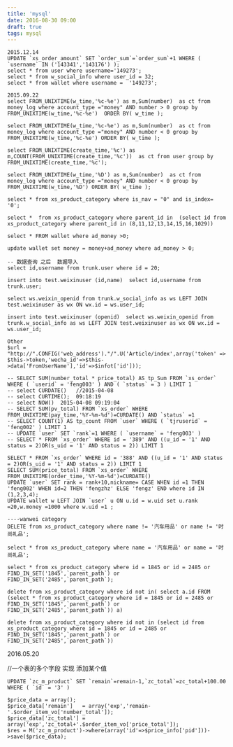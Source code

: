 ```yaml
---
title: 'mysql'
date: 2016-08-30 09:00
draft: true
tags: mysql
---
```


    2015.12.14
    UPDATE `xs_order_amount` SET `order_sum`=`order_sum`+1 WHERE ( `username` IN ('143341','143176') );
    select * from user where username='149273';
    select * from w_social_info where user_id = 32;
    select * from wallet where username =  '149273';

    2015.09.22
    select FROM_UNIXTIME(w_time,'%c-%e') as m,Sum(number)  as ct from money_log where account_type ="money" AND number > 0 group by FROM_UNIXTIME(w_time,'%c-%e')  ORDER BY( w_time );

    select FROM_UNIXTIME(w_time,'%c-%e') as m,Sum(number)  as ct from money_log where account_type ="money" AND number < 0 group by FROM_UNIXTIME(w_time,'%c-%e') ORDER BY( w_time );

    select FROM_UNIXTIME(create_time,'%c') as m,COUNT(FROM_UNIXTIME(create_time,'%c'))  as ct from user group by FROM_UNIXTIME(create_time,'%c');

    select FROM_UNIXTIME(w_time,'%D') as m,Sum(number)  as ct from money_log where account_type ="money" AND number < 0 group by FROM_UNIXTIME(w_time,'%D') ORDER BY( w_time );

    select * from xs_product_category where is_nav = "0" and is_index= '0';

    select *  from xs_product_category where parent_id in  (select id from xs_product_category where parent_id in (8,11,12,13,14,15,16,1029))

    select * FROM wallet where ad_money >0;

    update wallet set money = money+ad_money where ad_money > 0;

    -- 数据查询 之后  数据导入
    select id,username from trunk.user where id = 20;

    insert into test.weixinuser (id,name)  select id,username from trunk.user;

    select ws.weixin_openid from trunk.w_social_info as ws LEFT JOIN test.weixinuser as wx ON wx.id = ws.user_id;

    insert into test.weixinuser (openid)  select ws.weixin_openid from trunk.w_social_info as ws LEFT JOIN test.weixinuser as wx ON wx.id = ws.user_id;

    Other
    $url = "http://".CONFIG('web_address')."/".U('Article/index',array('token' => $this->token,'wecha_id'=>$this->data['FromUserName'],'id'=>$infot['id']));

    -- SELECT SUM(number_total * price_total) AS tp_Sum FROM `xs_order` WHERE ( `userid` = 'feng003' ) AND ( `status` = 3 ) LIMIT 1
    -- select CURDATE()   //2015-04-08
    -- select CURTIME();  09:18:19
    -- select NOW()  2015-04-08 09:19:04
    -- SELECT SUM(pv_total) FROM `xs_order` WHERE FROM_UNIXTIME(pay_time,'%Y-%m-%d')=CURDATE() AND `status` =1
    -- SELECT COUNT(1) AS tp_count FROM `user` WHERE ( `tjruserid` = 'feng002' ) LIMIT 1
    -- UPDATE `user` SET `rank`=1 WHERE ( `username` = 'feng003' )
    -- SELECT * FROM `xs_order` WHERE id = '389' AND ((u_id = '1' AND status = 2)OR(s_uid = '1' AND status = 2)) LIMIT 1

    SELECT * FROM `xs_order` WHERE id = '388' AND ((u_id = '1' AND status = 2)OR(s_uid = '1' AND status = 2)) LIMIT 1
    SELECT SUM(price_total) FROM `xs_order` WHERE FROM_UNIXTIME(order_time,'%Y-%m-%d')=CURDATE()
    UPDATE `user` SET rank = rank+10,nickname= CASE WHEN id =1 THEN 'feng002' WHEN id=2 THEN 'fengzhz' ELSE 'fengz' END where id IN (1,2,3,4);
    UPDATE wallet w LEFT JOIN `user` u ON u.id = w.uid set u.rank =20,w.money =1000 where w.uid =1 ;

    ----wanwei category
    DELETE from xs_product_category where name != '汽车用品' or name != '时尚礼品';

    select * from xs_product_category where name = '汽车用品' or name = '时尚礼品';

    select * from xs_product_category where id = 1845 or id = 2485 or FIND_IN_SET('1845',`parent_path`) or FIND_IN_SET('2485',`parent_path`);

    delete from xs_product_category where id not in( select a.id FROM (select * from xs_product_category where id = 1845 or id = 2485 or FIND_IN_SET('1845',`parent_path`) or FIND_IN_SET('2485',`parent_path`)) a)

    delete from xs_product_category where id not in (select id from xs_product_category where id = 1845 or id = 2485 or FIND_IN_SET('1845',`parent_path`) or FIND_IN_SET('2485',`parent_path`))


 2016.05.20

//一个表的多个字段 实现 添加某个值

    UPDATE `zc_m_product` SET `remain`=remain-1,`zc_total`=zc_total+100.00 WHERE ( `id` = '3' )

    $price_data = array();
    $price_data['remain']   = array('exp','remain-'.$order_item_vo['number_total']);
    $price_data['zc_total'] = array('exp','zc_total+'.$order_item_vo['price_total']);
    $res = M('zc_m_product')->where(array('id'=>$price_info['pid']))->save($price_data);
